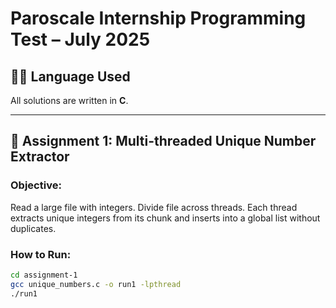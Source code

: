 
# Paroscale Internship Programming Test – July 2025

## 👨‍💻 Language Used
All solutions are written in **C**.

---

## 🔹 Assignment 1: Multi-threaded Unique Number Extractor

### Objective:
Read a large file with integers. Divide file across threads. Each thread extracts unique integers from its chunk and inserts into a global list without duplicates.

### How to Run:
```bash
cd assignment-1
gcc unique_numbers.c -o run1 -lpthread
./run1
